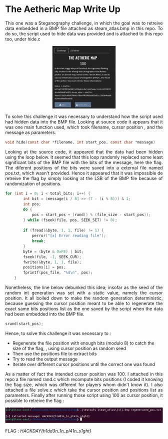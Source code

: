 # The Aetheric Map Write Up

<p align="justify">This one was a Steganography challenge, in which the goal was to retreive data embedded in a BMP file attached as steam_atlas.bmp in this repo. To do so, the script used to hide data was provided and is attached to this repo too, under hide.c </p>

<p align="center">
<img src="Screenshots/S1.png" style="width: 40%">
</p>

<p align="justify">To solve this challenge it was necessary to understand how the script used had hidden data into the BMP file. Looking at source code it appears that it was one main function used, which took filename, cursor position , and the message as parameters. </p>

````c
void hide(const char *filename, int start_pos, const char *message)
````

<p align="justify">Looking at the source code, it appeared that the data had been hidden using the loop below. It seemed that this loop randomly replaced some least significant bits of the BMP file with the bits of the message, here the flag. The diferent positions of the bits were saved into a external file named pos.txt, which wasn't provided. Hence it appeared that it was impossible de retreive the flag by simply looking at the LSB of the BMP file because of randomization of positions.</p>

````c
for (int i = 0; i < total_bits; i++) {
		int bit = (message[i / 8] >> (7 - (i % 8))) & 1; 
		int pos;
		do {
			pos = start_pos + (rand() % (file_size - start_pos)); 
		} while (fseek(file, pos, SEEK_SET) != 0); 
		
		if (fread(&byte, 1, 1, file) != 1) {
			perror("[x] Error reading file");
			break;
		}
		byte = (byte & 0xFE) | bit; 
		fseek(file, -1, SEEK_CUR); 
		fwrite(&byte, 1, 1, file); 
		positions[i] = pos; 
		fprintf(pos_file, "%d\n", pos); 
	}
````

<p align="justify">Nonetheless, the line below debunked this idea; insofar as the seed of the random int generation was set with a static value, namely the cursor position. It all boiled down to make the random generation deterministic, because guessing the cursor position meant to be able to regenerate the exact same bits positions list as the one saved by the script when the data had been embedded into the BMP file.</p>

````c
srand(start_pos);
````

<p align="justify">Hence, to solve this challenge it was necessary to :</p>

- Regenerate the file position with enough bits (modulo 8) to catch the size of the flag, , using cursor position as random seed
- Then use the positions file to extract bits
- Try to read the output message
- Iterate over different cursor positions until the correct one was found

<p align="justify">As a matter of fact the intended cursor position was 100. I attached in this repo a file named rand.c which recompute bits positions (I coded it knowing the flag size, which was different for players whom didn't know it). I also attached a file solve.c which take the cursor position and positions list as parameters. Finally after running those script using 100 as cursor position, it possible to retreive the flag :</p>

<p align="center">
<img src="Screenshots/S2.png" >
</p>

FLAG : _HACKDAY{h1dd3n_1n_pl41n_s1ght}_
